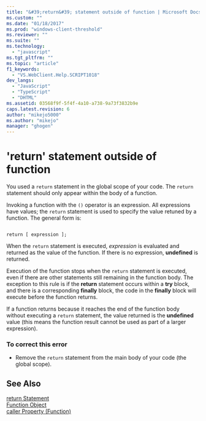 ```yaml
---
title: "&#39;return&#39; statement outside of function | Microsoft Docs"
ms.custom: ""
ms.date: "01/18/2017"
ms.prod: "windows-client-threshold"
ms.reviewer: ""
ms.suite: ""
ms.technology: 
  - "javascript"
ms.tgt_pltfrm: ""
ms.topic: "article"
f1_keywords: 
  - "VS.WebClient.Help.SCRIPT1018"
dev_langs: 
  - "JavaScript"
  - "TypeScript"
  - "DHTML"
ms.assetid: 03568f9f-5f4f-4a10-a738-9a73f3832b9e
caps.latest.revision: 6
author: "mikejo5000"
ms.author: "mikejo"
manager: "ghogen"
---
```

# &#39;return&#39; statement outside of function
You used a `return` statement in the global scope of your code. The `return` statement should only appear within the body of a function.  
  
 Invoking a function with the `()` operator is an expression. All expressions have values; the `return` statement is used to specify the value retuned by a function. The general form is:  
  
```  
  
return [ expression ];  
```  
  
 When the `return` statement is executed, *expression* is evaluated and returned as the value of the function. If there is no expression, **undefined** is returned.  
  
 Execution of the function stops when the `return` statement is executed, even if there are other statements still remaining in the function body. The exception to this rule is if the **return** statement occurs within a **try** block, and there is a corresponding **finally** block, the code in the **finally** block will execute before the function returns.  
  
 If a function returns because it reaches the end of the function body without executing a `return` statement, the value returned is the **undefined** value (this means the function result cannot be used as part of a larger expression).  
  
### To correct this error  
  
-   Remove the `return` statement from the main body of your code (the global scope).  
  
## See Also  
 [return Statement](../../javascript/reference/return-statement-javascript.md)   
 [Function Object](../../javascript/reference/function-object-javascript.md)   
 [caller Property (Function)](../../javascript/reference/caller-property-function-javascript.md)